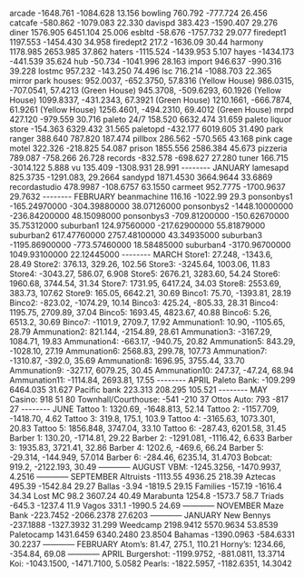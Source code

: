arcade -1648.761 -1084.628 13.156
bowling 760.792 -777.724 26.456
catcafe -580.862 -1079.083 22.330
davispd 383.423 -1590.407 29.276
diner 1576.905 6451.104 25.006
esbltd -58.676 -1757.732 29.077
firedept1 1197.553 -1454.430 34.958
firedept2 217.2 -1636.09 30.44
harmony 1178.985 2653.985 37.862
haters -1115.524 -1439.953 5.107
hayes -1434.173 -441.539 35.624
hub -50.734 -1041.996 28.163
import 946.637 -990.316 39.228
lostmc 957.232 -143.250 74.496
lsc 716.214 -1088.703 22.365
mirror park houses:
952.0037, -652.3750, 57.8316 (Yellow House)
986.0315, -707.0541, 57.4213 (Green House)
945.3708, -509.6293, 60.1926 (Yellow House)
1099.8337, -431.2343, 67.3921 (Green House)
1210.1661, -666.7874, 61.9261 (Yellow House)
1256.4601, -494.2310, 69.4012 (Green House)
mrpd 427.120 -979.559 30.716
paleto 24/7 158.520 6632.474 31.659
paleto liquor store -154.363 6329.432 31.565
paletopd -432.177 6019.605 31.490
park ranger 388.640 787.820 187.474
pillbox 286.562 -570.565 43.168
pink cage motel 322.326 -218.825 54.087
prison 1855.556 2586.384 45.673
pizzeria 789.087 -758.266 26.728
records -832.578 -698.627 27.280
tuner 166.715 -3014.122 5.888
vu 135.409 -1308.931 28.991
-------- JANUARY
lamesapd 825.3735 -1291.083, 29.2664
sandypd 1871.4530 3664.9644 33.6869
recordastudio 478.9987 -108.6757 63.1550
carmeet 952.7775 -1700.9637 29.7632
-------- FEBRUARY
beanmachine 116.16 -1022.99 29.3
ponsonbys1 -165.24970000 -304.39880000 38.07126000
ponsonbys2 -1448.10000000 -236.84200000 48.15098000
ponsonbys3 -709.81200000 -150.62670000 35.75312000
suburban1 124.97560000 -217.62900000 55.81879000
suburban2 617.47760000 2757.48100000 43.34935000
suburban3 -1195.86900000 -773.57460000 18.58485000
suburban4 -3170.96700000 1049.93100000 22.12445000
-------- MARCH
Store1: 27.248, -1343.6, 28.49
Store2: 376.13, 329.26, 102.56
Store3: -3245.64, 1003.06, 11.83
Store4: -3043.27, 586.07, 6.908
Store5: 2676.21, 3283.60, 54.24
Store6: 1960.68, 3744.54, 31.34
Store7: 1731.95, 6417.24, 34.03
Store8: 2553.69, 383.73, 107.62
Store9: 165.05, 6642.21, 30.69
Binco1: 75.70, -1393.81, 28.19
Binco2: -823.02, -1074.29, 10.14
Binco3: 425.24, -805.33, 28.31
Binco4: 1195.75, 2709.89, 37.04
Binco5: 1693.45, 4823.67, 40.88
Binco6: 5.26, 6513.2, 30.69
Binco7: -1101.9, 2709.7, 17.92
Ammunation1: 10.90, -1105.65, 28.79
Ammunation2: 821.144, -2154.89, 28.61
Ammunation3: -3167.29, 1084.71, 19.83
Ammunation4: -663.17, -940.75, 20.82
Ammunation5: 843.29, -1028.10, 27.19
Ammunation6: 2568.83, 299.78, 107.73
Ammunation7: -1310.87, -392.0, 35.69
Ammunation8: 1696.95, 3755.44, 33.70
Ammunation9: -327.17, 6079.25, 30.45
Ammunation10: 247.37, -47.24, 68.94
Ammunation11: -1114.84, 2693.81, 17.55
-------- APRIL
Paleto Bank: -109.299 6464.035 31.627
Pacific bank 223.313 208.295 105.521
-------- MAY
Casino: 918 51 80
Townhall/Courthouse: -541 -210 37
Ottos Auto: 793 -817 27
-------- JUNE
Tattoo 1: 1320.69, -1648.813, 52.14
Tattoo 2: -1157.709, -1418.70, 4.62
Tattoo 3: 319.8, 175.1, 103.9
Tattoo 4: -3165.63, 1073.301, 20.83
Tattoo 5: 1856.848, 3747.04, 33.10
Tattoo 6: -287.43, 6201.58, 31.45
Barber 1: 130.20, -1714.81, 29.22
Barber 2: -1291.081, -1116.42, 6.633
Barber 3: 1935.83, 3721.41, 32.86
Barber 4: 1202.6, -469.6, 66.24
Barber 5: -29.314, -144.949, 57.014
Barber 6: -284.46, 6235.14, 31.4703
Bobcat: 919.2, -2122.193, 30.49
———— AUGUST
VBM: -1245.3256, -1470.9937, 4.2516
———— SEPTEMBER
Altruists -1113.55 4936.25 218.39
Aztecas 495.39 -1542.84 29.27
Ballas -3.94 -1819.5 29.15
Families -157.19 -1616.4 34.34
Lost MC 98.2 3607.24 40.49
Marabunta 1254.8 -1573.7 58.7
Triads -645.3 -1237.4 11.9
Vagos 331.1 -1990.5 24.69
———— NOVEMBER
Maze Bank -223.7452 -2066.2378 27.6203
———— JANUARY
New Bennys -237.1888 -1327.3932 31.299
Weedcamp 2198.9412 5570.9634 53.8539
Paletocamp 1431.6459 6340.2480 23.8504
Bahamas -1390.0963 -584.6331 30.2237
———— FEBRUARY
Atom’s: 81.47, 275.1, 110.21
Horny’s: 1234.66, -354.84, 69.08
———— APRIL
Burgershot: -1199.9752, -881.0811, 13.3714
Koi: -1043.1500, -1471.7100, 5.0582
Pearls: -1822.5957, -1182.6351, 14.3042
